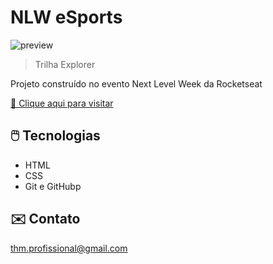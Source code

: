 # NLW eSports 

![preview](/.github/feurrado.gitproject.png)

 >Trilha Explorer

Projeto construído no evento Next Level Week da Rocketseat

[🔗 Clique aqui para visitar](https://feurrado.github.io/NLW22/)

## 🖱️ Tecnologias

- HTML
- CSS
- Git e GitHubp

## ✉️ Contato

thm.profissional@gmail.com